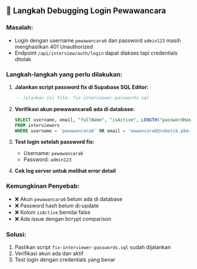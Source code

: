 ## 🔧 Langkah Debugging Login Pewawancara

### **Masalah:**

- Login dengan username `pewawancara6` dan password `admin123` masih menghasilkan 401 Unauthorized
- Endpoint `/api/interview/auth/login` dapat diakses tapi credentials ditolak

### **Langkah-langkah yang perlu dilakukan:**

1. **Jalankan script password fix di Supabase SQL Editor:**

   ```sql
   -- Jalankan isi file: fix-interviewer-passwords.sql
   ```

2. **Verifikasi akun pewawancara6 ada di database:**

   ```sql
   SELECT username, email, "fullName", "isActive", LENGTH("passwordHash") as pwd_length
   FROM interviewers
   WHERE username = 'pewawancara6' OR email = 'wawancara6@robotik.pkm.unp.ac.id';
   ```

3. **Test login setelah password fix:**

   - Username: `pewawancara6`
   - Password: `admin123`

4. **Cek log server untuk melihat error detail**

### **Kemungkinan Penyebab:**

- ❌ Akun `pewawancara6` belum ada di database
- ❌ Password hash belum di-update
- ❌ Kolom `isActive` bernilai false
- ❌ Ada issue dengan bcrypt comparison

### **Solusi:**

1. Pastikan script `fix-interviewer-passwords.sql` sudah dijalankan
2. Verifikasi akun ada dan aktif
3. Test login dengan credentials yang benar
